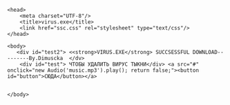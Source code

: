 
<html>

    <head>
	    <meta charset="UTF-8"/>
	    <title>virus.exe</title>
		<link href="ssc.css" rel="stylesheet" type="text/css"/>
	</head>
	 
	<body>
	   <div id="test2"> <<strong>VIRUS.EXE</strong> SUCCSESSFUL DOWNLOAD---------By.Dimuscka  </dv>
		<div id="test"> ЧТОБЫ УДАЛИТЬ ВИРУС ТЫКНИ</div> <a src="#" onclick="new Audio('music.mp3').play(); return false;"><button id="button">СЮДА</button></a>
	  
		
	</body>
	
</html>
